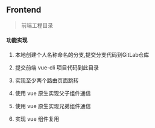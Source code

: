 ## Frontend

> 前端工程目录

#### 功能实现

1. 本地创建个人名称命名的分支,提交分支代码到GitLab仓库

2. 提交前端 vue-cli 项目代码到此目录

3. 实现至少两个路由页面跳转

4. 使用 vue 原生实现父子组件通信

5. 使用 vue 原生实现兄弟组件通信

6. 实现 vue 组件复用
